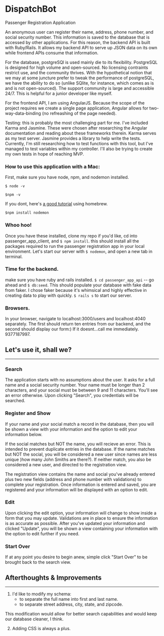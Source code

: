 # DispatchBot
Passenger Registration Application

An anonymous user can register their name, address, phone number, and social security number. This information is saved to the database that is accessed by other applications. For this reason, the backend API is built with Ruby/Rails. It allows my backend API to serve up JSON data on its own while frontend APIs consume that information.

For the database, postgreSQl is used mainly die to its flexibility. PostgreSQL is designed for high volume and open-sourced. No licensing contraints restrict use, and the community thrives. With the hypothetical notion that we may at some juncture prefer to tweak the performance of postgreSQL, we have the ability to do so (unlike SQlite, for instance, which comes as is and is not open-sourced). The support community is large and accessible 24/7. This is helpful for a junior developer like myself. 

For the frontend API, I am using AngularJS. Because the scope of the project requires we create a single page application, Angular allows for two-way-data-binding (no refreashing of the page needed).

Testing: this is probably the most challenging part for me. I've included Karma and Jasmine. These were chosen after researching the Angular documentation and reading about these frameworks therein. Karma serves as my test server. Jasmine provides a library to help write the tests. Currently, I'm still researching how to test functions with this tool, but I've managed to test variables within my controller. I'll also be trying to create my own tests in hope of reaching MVP.

### How to use this application with a Mac:

First, make sure you have node, npm, and nodemon installed. 

```
$ node -v
```

```
$npm -v
```

If you dont, here's [a good tutorial](https://www.dyclassroom.com/howto-mac/how-to-install-nodejs-and-npm-on-mac-using-homebrew) using homebrew. 

```
$npm install nodemon
```

### Whoo hoo!
Once you have these installed, clone my repo if you'd like, cd into passenger_app_client, and `$ npm install`. this should install all the packages required to run the passenger registration app in your local environment. Let's start our server with `$ nodemon`, and open a new tab in terminal.

### Time for the backend.
make sure you have ruby and rails installed. 
`$ cd passenger_app_api` -- go ahead and `$ db:seed`. This should populate your database with fake data from faker. I chose faker because it's whimsical and highly effective in creating data to play with quickly. `$ rails s` to start our server.

### Browsers.
In your browser, navigate to localhost:3000/users and localhost:4040 separately. The first should return ten entries from our backend, and the second should display our form:) If it doesnt...call me immediately. 9377187997.

## Let's use it, shall we?
---

### Search
The application starts with no assumptions about the user. It asks for a full name and a social security number. Your name must be longer than 2 characters, and your social must be between 9 and 11 characters. You'll see an error otherwise. Upon clicking "Search", you credentials will be searched. 

### Register and Show
If your name and your social match a record in the database, then you will be shown a view with your information and the option to edit your information below. 

If the social matches but NOT the name, you will recieve an error. This is intended to prevent duplicate entries in the database. If the name matches but NOT the social, you will be considered a new user since names are less unique )how many John Smiths are there?). If neither match, you also be considered a new user, and directed to the registration view. 

The registration view contains the name and social you've already entered plus two new fields (address and phone number with validations) to complete your registration. Once information is entered and saved, you are registered and your information will be displayed with an option to edit.

### Edit
Upon clicking the edit option, your information will change to show inside a form that you may update. Validations are in place to ensure the information is as accurate as possible. After you've updated your information and clicked "Update", you will be shown a view containing your information with the option to edit further if you need.

### Start Over
If at any point you desire to begin anew, simple click "Start Over" to be brought back to the search view.

## Afterthoughts & Improvements
---
1. I'd like to modify my schema:
   - to separate the full name into first and last name. 
   - to separate street address, city, state, and zipcode.

This modification would allow for better search capabilities and would keep our database cleaner, I think.

2. Adding CSS is always a plus.


